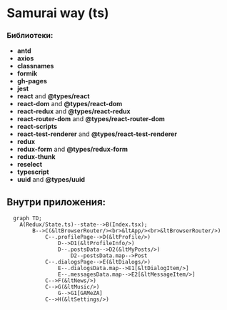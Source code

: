 # Samurai way (ts)

### Библиотеки:

- **antd**
- **axios**
- **classnames**
- **formik**
- **gh-pages**
- **jest**
- **react** and **@types/react**
- **react-dom** and **@types/react-dom**
- **react-redux** and **@types/react-redux**
- **react-router-dom** and **@types/react-router-dom**
- **react-scripts**
- **react-test-renderer** and **@types/react-test-renderer**
- **redux**
- **redux-form** and **@types/redux-form**
- **redux-thunk**
- **reselect**
- **typescript**
- **uuid** and **@types/uuid**


## Внутри приложения:
```mermaid
  graph TD;
    A(Redux/State.ts)--state-->B(Index.tsx);
        B-->C(&ltBrowserRouter/><br>&ltApp/><br>&ltBrowserRouter/>)
            C--.profilePage-->D(&ltProfile/>)
                D-->D1(&ltProfileInfo/>)
                D--.postsData-->D2(&ltMyPosts/>)
                    D2--postsData.map-->Post
            C--.dialogsPage-->E(&ltDialogs/>)
                E--.dialogsData.map-->E1[&ltDialogItem/>]
                E--.messagesData.map-->E2[&ltMessageItem/>]
            C-->F(&ltNews/>)
            C-->G(&ltMusic/>)
                G-->G1[GAMeZA]
            C-->H(&ltSettings/>)
```